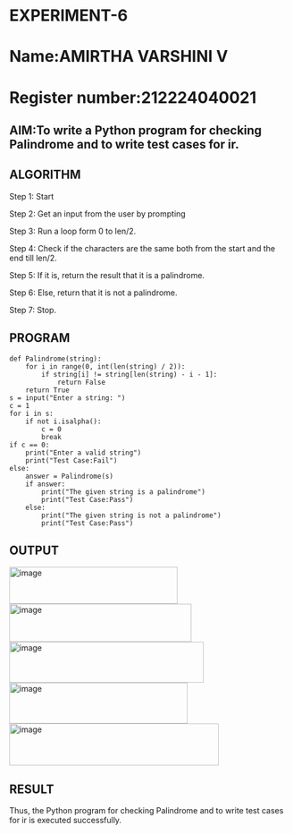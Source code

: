 # EXPERIMENT-6
# Name:AMIRTHA VARSHINI V
# Register number:212224040021
## AIM:To write a Python program for checking Palindrome and to write test cases for ir. 

## ALGORITHM
Step 1: Start

Step 2: Get an input from the user by prompting

Step 3: Run a loop form 0 to len/2.

Step 4: Check if the characters are the same both from the start and the end till len/2.

Step 5: If it is, return the result that it is a palindrome.

Step 6: Else, return that it is not a palindrome.

Step 7: Stop. 

## PROGRAM
```
def Palindrome(string):
    for i in range(0, int(len(string) / 2)):
        if string[i] != string[len(string) - i - 1]:  
            return False
    return True
s = input("Enter a string: ") 
c = 1
for i in s:
    if not i.isalpha():
        c = 0
        break  
if c == 0:
    print("Enter a valid string")
    print("Test Case:Fail")
else:
    answer = Palindrome(s)
    if answer:
        print("The given string is a palindrome")
        print("Test Case:Pass")
    else:
        print("The given string is not a palindrome")
        print("Test Case:Pass") 
```

## OUTPUT
<img width="301" height="66" alt="image" src="https://github.com/user-attachments/assets/4de15a91-5804-4961-ad6d-311379230e24" />
<img width="326" height="68" alt="image" src="https://github.com/user-attachments/assets/5c0e52b8-7879-46cc-8a9d-1067045f3ec1" />
<img width="348" height="73" alt="image" src="https://github.com/user-attachments/assets/e32ad810-1a44-40c5-88cd-d42e0d583c65" />
<img width="319" height="73" alt="image" src="https://github.com/user-attachments/assets/d8e36866-cdbc-49de-860c-1212d6a0083d" />
<img width="375" height="75" alt="image" src="https://github.com/user-attachments/assets/b075bb25-3d72-4d54-b425-af6508b62965" />


## RESULT
Thus, the Python program for checking Palindrome and to write test cases for ir is executed successfully.
